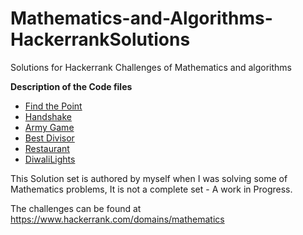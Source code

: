 # Mathematics-and-Algorithms-HackerrankSolutions

Solutions for Hackerrank Challenges of Mathematics and algorithms

**Description of the Code files**

+ [Find the Point](FindthePoint.py)
+ [Handshake](Handshake.py)
+ [Army Game](ArmyGame.py)
+ [Best Divisor](BestDivisor.py)
+ [Restaurant](Restaurant.py)
+ [DiwaliLights](DiwaliLights.py)



This Solution set is authored by myself when I was solving some of Mathematics problems, It is not a complete set - A work in Progress. 

The challenges can be found at <https://www.hackerrank.com/domains/mathematics>
